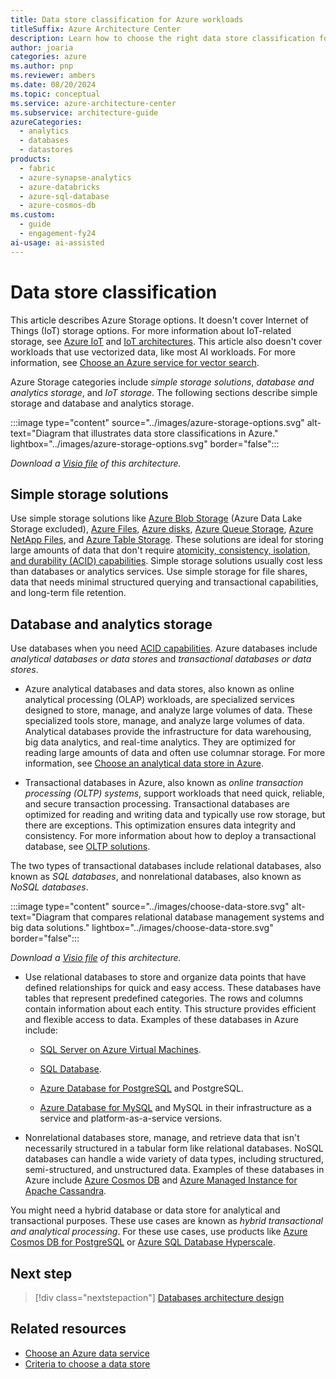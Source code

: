 ```yaml
---
title: Data store classification for Azure workloads
titleSuffix: Azure Architecture Center
description: Learn how to choose the right data store classification for Azure workloads. This article describes simple storage solutions and transactional and analytical databases.
author: joaria
categories: azure
ms.author: pnp
ms.reviewer: ambers
ms.date: 08/20/2024
ms.topic: conceptual
ms.service: azure-architecture-center
ms.subservice: architecture-guide
azureCategories:
  - analytics
  - databases
  - datastores
products:
  - fabric
  - azure-synapse-analytics
  - azure-databricks
  - azure-sql-database
  - azure-cosmos-db
ms.custom:
  - guide
  - engagement-fy24
ai-usage: ai-assisted
---
```


# Data store classification

This article describes Azure Storage options. It doesn't cover Internet of Things (IoT) storage options. For more information about IoT-related storage, see [Azure IoT](https://azure.microsoft.com/solutions/iot) and [IoT architectures](/azure/architecture/browse/?azure_categories=iot). This article also doesn't cover workloads that use vectorized data, like most AI workloads. For more information, see [Choose an Azure service for vector search](/azure/architecture/guide/technology-choices/vector-search).

Azure Storage categories include *simple storage solutions*, *database and analytics storage*, and *IoT storage*. The following sections describe simple storage and database and analytics storage.

:::image type="content" source="../images/azure-storage-options.svg" alt-text="Diagram that illustrates data store classifications in Azure." lightbox="../images/azure-storage-options.svg" border="false":::

*Download a [Visio file](https://arch-center.azureedge.net/azure-storage-options.vsdx) of this architecture.*

## Simple storage solutions

Use simple storage solutions like [Azure Blob Storage](/azure/storage/blobs/storage-blobs-introduction) (Azure Data Lake Storage excluded), [Azure Files](/azure/storage/files/storage-files-introduction), [Azure disks](/azure/virtual-machines/managed-disks-overview), [Azure Queue Storage](/azure/storage/queues/), [Azure NetApp Files](/azure/azure-netapp-files/azure-netapp-files-introduction), and [Azure Table Storage](/azure/storage/tables/). These solutions are ideal for storing large amounts of data that don't require [atomicity, consistency, isolation, and durability (ACID) capabilities](/windows/win32/cossdk/acid-properties). Simple storage solutions usually cost less than databases or analytics services. Use simple storage for file shares, data that needs minimal structured querying and transactional capabilities, and long-term file retention.

## Database and analytics storage

Use databases when you need [ACID capabilities](/windows/win32/cossdk/acid-properties). Azure databases include *analytical databases or data stores* and *transactional databases or data stores*.

- Azure analytical databases and data stores, also known as online analytical processing (OLAP) workloads, are specialized services designed to store, manage, and analyze large volumes of data. These specialized tools store, manage, and analyze large volumes of data. Analytical databases provide the infrastructure for data warehousing, big data analytics, and real-time analytics. They are optimized for reading large amounts of data and often use columnar storage. For more information, see [Choose an analytical data store in Azure](/azure/architecture/data-guide/technology-choices/analytical-data-stores).

- Transactional databases in Azure, also known as *online transaction processing (OLTP) systems*, support workloads that need quick, reliable, and secure transaction processing. Transactional databases are optimized for reading and writing data and typically use row storage, but there are exceptions. This optimization ensures data integrity and consistency. For more information about how to deploy a transactional database, see [OLTP solutions](/azure/architecture/data-guide/relational-data/online-transaction-processing).

The two types of transactional databases include relational databases, also known as *SQL databases*, and nonrelational databases, also known as *NoSQL databases*.

:::image type="content" source="../images/choose-data-store.svg" alt-text="Diagram that compares relational database management systems and big data solutions." lightbox="../images/choose-data-store.svg" border="false":::

*Download a [Visio file](https://arch-center.azureedge.net/choose-data-store.vsdx) of this architecture.*

- Use relational databases to store and organize data points that have defined relationships for quick and easy access. These databases have tables that represent predefined categories. The rows and columns contain information about each entity. This structure provides efficient and flexible access to data. Examples of these databases in Azure include:

  - [SQL Server on Azure Virtual Machines](/azure/azure-sql/virtual-machines/windows/sql-server-on-azure-vm-iaas-what-is-overview).

  - [SQL Database](/azure/azure-sql).

  - [Azure Database for PostgreSQL](/azure/postgresql/) and PostgreSQL.

  - [Azure Database for MySQL](/azure/mysql) and MySQL in their infrastructure as a service and platform-as-a-service versions.

- Nonrelational databases store, manage, and retrieve data that isn't necessarily structured in a tabular form like relational databases. NoSQL databases can handle a wide variety of data types, including structured, semi-structured, and unstructured data. Examples of these databases in Azure include [Azure Cosmos DB](/azure/cosmos-db) and [Azure Managed Instance for Apache Cassandra](/azure/managed-instance-apache-cassandra/).

You might need a hybrid database or data store for analytical and transactional purposes. These use cases are known as *hybrid transactional and analytical processing*. For these use cases, use products like [Azure Cosmos DB for PostgreSQL](/azure/cosmos-db/postgresql/) or [Azure SQL Database Hyperscale](/azure/azure-sql/database/service-tier-hyperscale).

## Next step

> [!div class="nextstepaction"]
> [Databases architecture design](/azure/architecture/databases/)

## Related resources

- [Choose an Azure data service](../../guide/technology-choices/data-options.md)
- [Criteria to choose a data store](../../guide/technology-choices/data-store-considerations.md)
